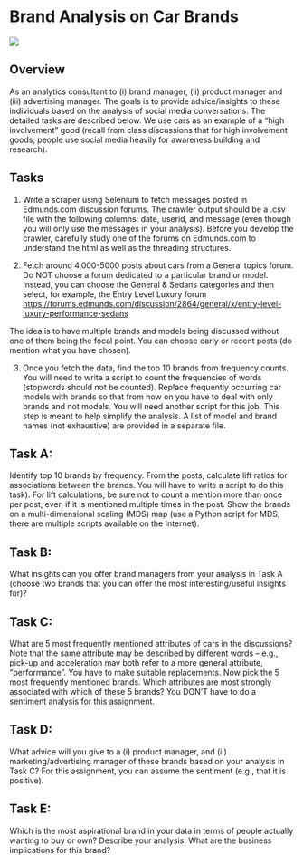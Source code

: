 # Brand Analysis on Car Brands 

![](https://wallpaperaccess.com/full/11207.jpg)

## Overview

As an analytics consultant to (i) brand manager, (ii) product manager and (iii) advertising manager. The goals is to provide advice/insights to these individuals based on the analysis of social media conversations. The detailed tasks are described below. We use cars as an example of a “high involvement” good (recall from class discussions that for high involvement goods, people use social media heavily for awareness building and research). 

## Tasks

1.	Write a scraper using Selenium to fetch messages posted in Edmunds.com discussion forums. The crawler output should be a .csv file with the following columns: date, userid, and message (even though you will only use the messages in your analysis). Before you develop the crawler, carefully study one of the forums on Edmunds.com to understand the html as well as the threading structures. 

2.	 Fetch around 4,000-5000 posts about cars from a General topics forum. Do NOT choose a forum dedicated to a particular brand or model. Instead, you can choose the General & Sedans categories and then select, for example, the Entry Level Luxury forum https://forums.edmunds.com/discussion/2864/general/x/entry-level-luxury-performance-sedans

The idea is to have multiple brands and models being discussed without one of them being the focal point. You can choose early or recent posts (do mention what you have chosen). 

3.	Once you fetch the data, find the top 10 brands from frequency counts. You will need to write a script to count the frequencies of words (stopwords should not be counted). Replace frequently occurring car models with brands so that from now on you have to deal with only brands and not models. You will need another script for this job. This step is meant to help simplify the analysis. A list of model and brand names (not exhaustive) are provided in a separate file.   

## Task A: 
Identify top 10 brands by frequency. From the posts, calculate lift ratios for associations between the brands. You will have to write a script to do this task). For lift calculations, be sure not to count a mention more than once per post, even if it is mentioned multiple times in the post.
Show the brands on a multi-dimensional scaling (MDS) map (use a Python script for MDS, there are multiple scripts available on the Internet). 

## Task B: 
What insights can you offer brand managers from your analysis in Task A (choose two brands that you can offer the most interesting/useful insights for)? 
  
## Task C: 
What are 5 most frequently mentioned attributes of cars in the discussions? Note that the same attribute may be described by different words – e.g., pick-up and acceleration may both refer to a more general attribute, “performance”. You have to make suitable replacements. Now pick the 5 most frequently mentioned brands. Which attributes are most strongly associated with which of these 5 brands? You DON’T have to do a sentiment analysis for this assignment.

## Task D: 
What advice will you give to a (i) product manager, and (ii) marketing/advertising manager of these brands based on your analysis in Task C? For this assignment, you can assume the sentiment (e.g., that it is positive). 

## Task E: 
Which is the most aspirational brand in your data in terms of people actually wanting to buy or own? Describe your analysis. What are the business implications for this brand?
